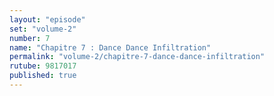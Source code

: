 ```yaml
---
layout: "episode"
set: "volume-2"
number: 7
name: "Chapitre 7 : Dance Dance Infiltration"
permalink: "volume-2/chapitre-7-dance-dance-infiltration"
rutube: 9817017
published: true
---
```

